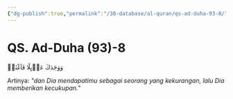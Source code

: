 ```yaml
---
{"dg-publish":true,"permalink":"/30-database/al-quran/qs-ad-duha-93-8/"}
---
```



# QS. Ad-Duha (93)-8
وَوَجَدَكَ عَاۤىِٕلًا فَاَغْنٰىۗ

Artinya: *"dan Dia mendapatimu sebagai seorang yang kekurangan, lalu Dia memberikan kecukupan."*
